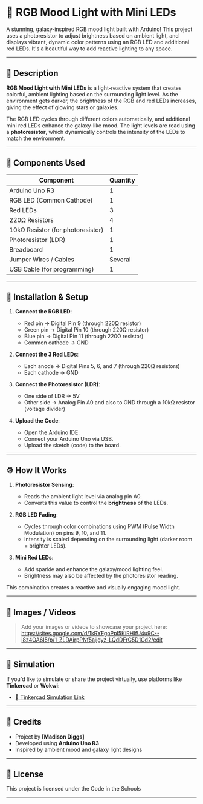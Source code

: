 # 🌌 RGB Mood Light with Mini LEDs

A stunning, galaxy-inspired RGB mood light built with Arduino! This project uses a photoresistor to adjust brightness based on ambient light, and displays vibrant, dynamic color patterns using an RGB LED and additional red LEDs. It's a beautiful way to add reactive lighting to any space.

---

## 📝 Description

**RGB Mood Light with Mini LEDs** is a light-reactive system that creates colorful, ambient lighting based on the surrounding light level. As the environment gets darker, the brightness of the RGB and red LEDs increases, giving the effect of glowing stars or galaxies.

The RGB LED cycles through different colors automatically, and additional mini red LEDs enhance the galaxy-like mood. The light levels are read using a **photoresistor**, which dynamically controls the intensity of the LEDs to match the environment.

---

## 🔧 Components Used

| Component               | Quantity |
|-------------------------|----------|
| Arduino Uno R3          | 1        |
| RGB LED (Common Cathode)| 1        |
| Red LEDs                | 3        |
| 220Ω Resistors          | 4        |
| 10kΩ Resistor (for photoresistor) | 1 |
| Photoresistor (LDR)     | 1        |
| Breadboard              | 1        |
| Jumper Wires / Cables   | Several  |
| USB Cable (for programming) | 1     |

---

## 🚀 Installation & Setup

1. **Connect the RGB LED**:
   - Red pin → Digital Pin 9 (through 220Ω resistor)
   - Green pin → Digital Pin 10 (through 220Ω resistor)
   - Blue pin → Digital Pin 11 (through 220Ω resistor)
   - Common cathode → GND

2. **Connect the 3 Red LEDs**:
   - Each anode → Digital Pins 5, 6, and 7 (through 220Ω resistors)
   - Each cathode → GND

3. **Connect the Photoresistor (LDR)**:
   - One side of LDR → 5V
   - Other side → Analog Pin A0 and also to GND through a 10kΩ resistor (voltage divider)

4. **Upload the Code**:
   - Open the Arduino IDE.
   - Connect your Arduino Uno via USB.
   - Upload the sketch (code) to the board.

---

## ⚙️ How It Works

1. **Photoresistor Sensing**:
   - Reads the ambient light level via analog pin A0.
   - Converts this value to control the **brightness** of the LEDs.

2. **RGB LED Fading**:
   - Cycles through color combinations using PWM (Pulse Width Modulation) on pins 9, 10, and 11.
   - Intensity is scaled depending on the surrounding light (darker room = brighter LEDs).

3. **Mini Red LEDs**:
   - Add sparkle and enhance the galaxy/mood lighting feel.
   - Brightness may also be affected by the photoresistor reading.

This combination creates a reactive and visually engaging mood light.

---

## 📸 Images / Videos

> Add your images or videos to showcase your project here:
> https://sites.google.com/d/1kRYFgoPpI5KiRHlfU4u9C--i8z4OA6I5/p/1_ZLDAirpPNf5aijgyz-LQdDFrC5D1Gd2/edit 

---

## 🔬 Simulation

If you'd like to simulate or share the project virtually, use platforms like **Tinkercad** or **Wokwi**:

- [🔗 Tinkercad Simulation Link]([https://www.tinkercad.com/your-simulation-link](https://www.tinkercad.com/things/gmnNKhMk32D-mini-project-rgb-mood-light-with-photoresistor-with-mini-leds ))

---

## 🙌 Credits

- Project by **[Madison Diggs]**
- Developed using **Arduino Uno R3**
- Inspired by ambient mood and galaxy light designs

---

## 📄 License

This project is licensed under the Code in the Schools

---
